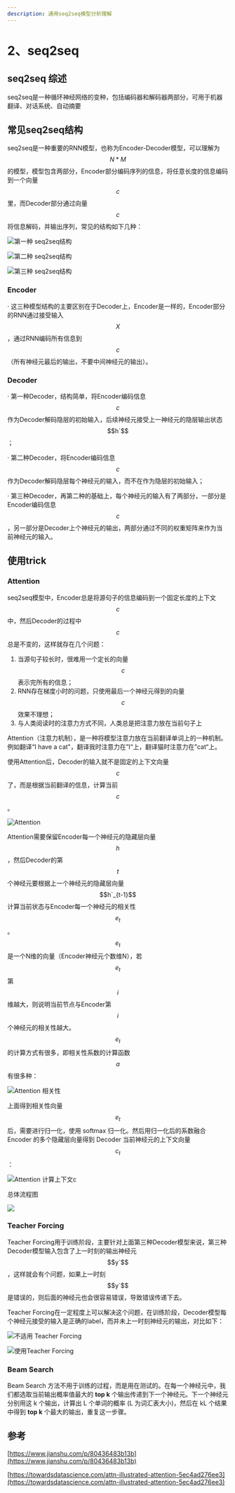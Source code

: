 ```yaml
---
description: 通用seq2seq模型分析理解
---
```


# 2、seq2seq

## seq2seq 综述

seq2seq是一种循环神经网络的变种，包括编码器和解码器两部分，可用于机器翻译、对话系统、自动摘要

## 常见seq2seq结构

seq2seq是一种重要的RNN模型，也称为Encoder-Decoder模型，可以理解为 $$N*M$$ 的模型，模型包含两部分，Encoder部分编码序列的信息，将任意长度的信息编码到一个向量 $$c$$ 里，而Decoder部分通过向量 $$c$$ 将信息解码，并输出序列，常见的结构如下几种：

![&#x7B2C;&#x4E00;&#x79CD; seq2seq&#x7ED3;&#x6784;](../.gitbook/assets/image%20%2813%29.png)

![&#x7B2C;&#x4E8C;&#x79CD; seq2seq&#x7ED3;&#x6784;](../.gitbook/assets/image%20%289%29.png)

![&#x7B2C;&#x4E09;&#x79CD; seq2seq&#x7ED3;&#x6784;](../.gitbook/assets/image%20%287%29.png)

### Encoder

· 这三种模型结构的主要区别在于Decoder上，Encoder是一样的，Encoder部分的RNN通过接受输入 $$X$$ ，通过RNN编码所有信息到 $$c$$ （所有神经元最后的输出，不要中间神经元的输出）。

### Decoder

· 第一种Decoder，结构简单，将Encoder编码信息 $$c$$ 作为Decoder解码隐层的初始输入，后续神经元接受上一神经元的隐层输出状态 $$h`$$ ；

· 第二种Decoder，将Encoder编码信息 $$c$$ 作为Decoder解码隐层每个神经元的输入，而不在作为隐层的初始输入；

·  第三种Decoder，再第二种的基础上，每个神经元的输入有了两部分，一部分是Encoder编码信息 $$c$$，另一部分是Decoder上个神经元的输出，两部分通过不同的权重矩阵来作为当前神经元的输入。

## 使用trick

### Attention

seq2seq模型中，Encoder总是将源句子的信息编码到一个固定长度的上下文 $$c$$ 中，然后Decoder的过程中 $$c$$ 总是不变的，这样就存在几个问题：

1. 当源句子较长时，很难用一个定长的向量 $$c$$ 表示完所有的信息；
2. RNN存在梯度小时的问题，只使用最后一个神经元得到的向量 $$c$$ 效果不理想；
3. 与人类阅读时的注意力方式不同，人类总是把注意力放在当前句子上

Attention（注意力机制），是一种将模型注意力放在当前翻译单词上的一种机制。例如翻译“I have a cat"，翻译我时注意力在”I“上，翻译猫时注意力在”cat“上。

使用Attention后，Decoder的输入就不是固定的上下文向量 $$c$$ 了，而是根据当前翻译的信息，计算当前 $$c$$ 。

![Attention](../.gitbook/assets/image%20%2812%29.png)

Attention需要保留Encoder每一个神经元的隐藏层向量 $$h$$ ，然后Decoder的第 $$t$$ 个神经元要根据上一个神经元的隐藏层向量 $$h`_{t-1}$$ 计算当前状态与Encoder每一个神经元的相关性 $$e_{t}$$ 。 $$e_{t}$$ 是一个N维的向量（Encoder神经元个数维N），若$$e_{t}$$第 $$i$$ 维越大，则说明当前节点与Encoder第 $$i$$ 个神经元的相关性越大。$$e_{t}$$的计算方式有很多，即相关性系数的计算函数 $$a$$ 有很多种：

![Attention &#x76F8;&#x5173;&#x6027;](../.gitbook/assets/image%20%286%29.png)

 上面得到相关性向量 $$e_{t}$$  后，需要进行归一化，使用 softmax 归一化。然后用归一化后的系数融合 Encoder 的多个隐藏层向量得到 Decoder 当前神经元的上下文向量 $$c_{t}$$ ：

![Attention &#x8BA1;&#x7B97;&#x4E0A;&#x4E0B;&#x6587;c](../.gitbook/assets/image%20%282%29.png)

总体流程图

![](../.gitbook/assets/image%20%2814%29.png)

### Teacher Forcing

Teacher Forcing用于训练阶段，主要针对上面第三种Decoder模型来说，第三种Decoder模型输入包含了上一时刻的输出神经元 $$y`$$ ，这样就会有个问题，如果上一时刻$$y`$$ 是错误的，则后面的神经元也会很容易错误，导致错误传递下去。

Teacher Forcing在一定程度上可以解决这个问题，在训练阶段，Decoder模型每个神经元接受的输入是正确的label，而并未上一时刻神经元的输出，对比如下：

![&#x4E0D;&#x9002;&#x7528; Teacher Forcing](../.gitbook/assets/image%20%288%29.png)

![&#x4F7F;&#x7528;Teacher Forcing](../.gitbook/assets/image%20%285%29.png)

### Beam Search

Beam Search 方法不用于训练的过程，而是用在测试的。在每一个神经元中，我们都选取当前输出概率值最大的 **top k** 个输出传递到下一个神经元。下一个神经元分别用这 k 个输出，计算出 L 个单词的概率 \(L 为词汇表大小\)，然后在 kL 个结果中得到 **top k** 个最大的输出，重复这一步骤。

## 参考

[https://www.jianshu.com/p/80436483b13b](https://www.jianshu.com/p/80436483b13b)

[https://towardsdatascience.com/attn-illustrated-attention-5ec4ad276ee3](https://towardsdatascience.com/attn-illustrated-attention-5ec4ad276ee3)



